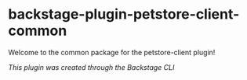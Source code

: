 # backstage-plugin-petstore-client-common

Welcome to the common package for the petstore-client plugin!

_This plugin was created through the Backstage CLI_
